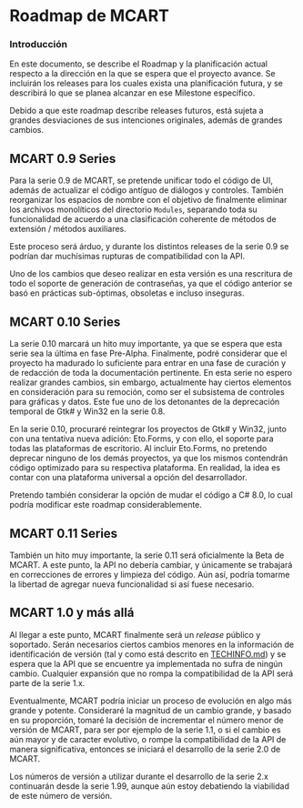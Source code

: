# Roadmap de MCART
### Introducción
En este documento, se describe el Roadmap y la planificación actual respecto a la dirección en la que se espera que el proyecto avance. Se incluirán los releases para los cuales exista una planificación futura, y se describirá lo que se planea alcanzar en ese Milestone específico.

Debido a que este roadmap describe releases futuros, está sujeta a grandes desviaciones de sus intenciones originales, además de grandes cambios.

## MCART 0.9 Series
Para la serie 0.9 de MCART, se pretende unificar todo el código de UI, además de actualizar el código antíguo de diálogos y controles. También reorganizar los espacios de nombre con el objetivo de finalmente eliminar los archivos monolíticos del directorio ```Modules```, separando toda su funcionalidad de acuerdo a una clasificación coherente de métodos de extensión / métodos auxiliares.

Este proceso será árduo, y durante los distintos releases de la serie 0.9 se podrían dar muchísimas rupturas de compatibilidad con la API.

Uno de los cambios que deseo realizar en esta versión es una rescritura de todo el soporte de generación de contraseñas, ya que el código anterior se basó en prácticas sub-óptimas, obsoletas e incluso inseguras.

## MCART 0.10 Series
La serie 0.10 marcará un hito muy importante, ya que se espera que esta serie sea la última en fase Pre-Alpha. Finalmente, podré considerar que el proyecto ha madurado lo suficiente para entrar en una fase de curación y de redacción de toda la documentación pertinente. En esta serie no espero realizar grandes cambios, sin embargo, actualmente hay ciertos elementos en consideración para su remoción, como ser el subsistema de controles para gráficas y datos. Este fue uno de los detonantes de la deprecación temporal de Gtk# y Win32 en la serie 0.8.

En la serie 0.10, procuraré reintegrar los proyectos de Gtk# y Win32, junto con una tentativa nueva adición: Eto.Forms, y con ello, el soporte para todas las plataformas de escritorio. Al incluir Eto.Forms, no pretendo deprecar ninguno de los demás proyectos, ya que los mismos contendrán código optimizado para su respectiva plataforma. En realidad, la idea es contar con una plataforma universal a opción del desarrollador.

Pretendo también considerar la opción de mudar el código a C# 8.0, lo cual podría modificar este roadmap considerablemente.

## MCART 0.11 Series
También un hito muy importante, la serie 0.11 será oficialmente la Beta de MCART. A este punto, la API no debería cambiar, y únicamente se trabajará en correcciones de errores y limpieza del código. Aún así, podría tomarme la libertad de agregar nueva funcionalidad si así fuese necesario.

## MCART 1.0 y más allá
Al llegar a este punto, MCART finalmente será un *release* público y soportado. Serán necesarios ciertos cambios menores en la información de identificación de versión (tal y como está descrito en [TECHINFO.md](https://github.com/TheXDS/MCART/blob/master/TECHINFO.md)) y se espera que la API que se encuentre ya implementada no sufra de ningún cambio. Cualquier expansión que no rompa la compatibilidad de la API será parte de la serie 1.x.

Eventualmente, MCART podría iniciar un proceso de evolución en algo más grande y potente. Consideraré la magnitud de un cambio grande, y basado en su proporción, tomaré la decisión de incrementar el número menor de versión de MCART, para ser por ejemplo de la serie 1.1, o si el cambio es aún mayor y de caracter evolutivo, o rompe la compatibilidad de la API de manera significativa, entonces se iniciará el desarrollo de la serie 2.0 de MCART. 

Los números de versión a utilizar durante el desarrollo de la serie 2.x continuarán desde la serie 1.99, aunque aún estoy debatiendo la viabilidad de este número de versión.